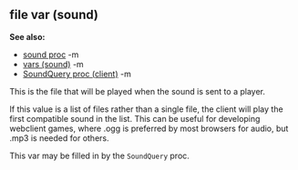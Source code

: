## file var (sound)
**See also:**
*   [sound proc](/ref/proc/sound.md) -m
*   [vars (sound)](/ref/sound/var.md) -m
*   [SoundQuery proc (client)](/ref/client/proc/SoundQuery.md) -m

This is the file that will be played when the sound is sent to
a player. 

If this value is a list of files rather than a single
file, the client will play the first compatible sound in the list. This
can be useful for developing webclient games, where .ogg is preferred by
most browsers for audio, but .mp3 is needed for others. 

This
var may be filled in by the `SoundQuery` proc.
